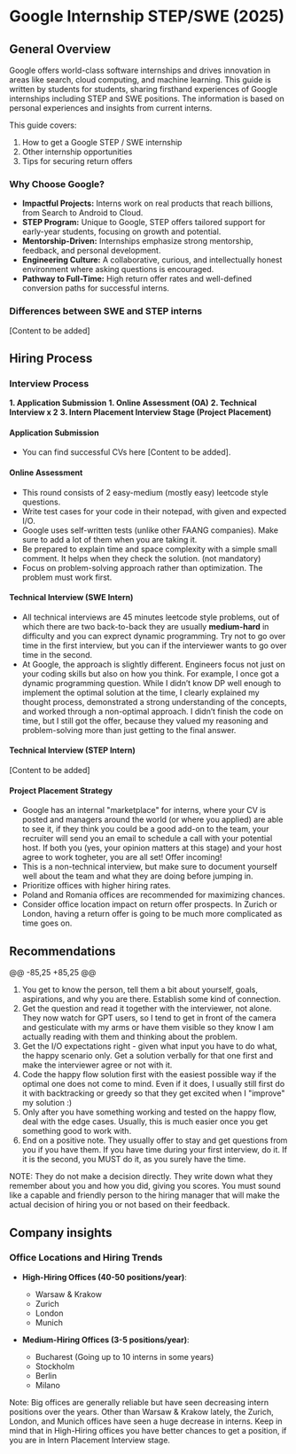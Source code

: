 # Google Internship STEP/SWE (2025)
 
 ## General Overview
 Google offers world-class software internships and drives innovation in areas like search, cloud computing, and machine learning.
 This guide is written by students for students, sharing firsthand experiences of Google internships including STEP and SWE positions. The information is based on personal experiences and insights from current interns.
 
 This guide covers:
 1. How to get a Google STEP / SWE internship
 2. Other internship opportunities
 3. Tips for securing return offers
 
 ### Why Choose Google?
 - **Impactful Projects:** Interns work on real products that reach billions, from Search to Android to Cloud.
 - **STEP Program:** Unique to Google, STEP offers tailored support for early-year students, focusing on growth and potential.
 - **Mentorship-Driven:** Internships emphasize strong mentorship, feedback, and personal development.
 - **Engineering Culture:** A collaborative, curious, and intellectually honest environment where asking questions is encouraged.
 - **Pathway to Full-Time:** High return offer rates and well-defined conversion paths for successful interns.
 
 ### Differences between SWE and STEP interns
 
 [Content to be added]
 
 ## Hiring Process
 
 ### Interview Process
 **1. Application Submission**
 **1. Online Assessment (OA)**
 **2. Technical Interview x 2**
 **3. Intern Placement Interview Stage (Project Placement)**
 
 #### Application Submission

 - You can find successful CVs here [Content to be added].
 
 #### Online Assessment
 - This round consists of 2 easy-medium (mostly easy) leetcode style questions.
 - Write test cases for your code in their notepad, with given and expected I/O.
 - Google uses self-written tests (unlike other FAANG companies). Make sure to add a lot of them when you are taking it.
 - Be prepared to explain time and space complexity with a simple small comment. It helps when they check the solution. (not mandatory)
 - Focus on problem-solving approach rather than optimization. The problem must work first.
 
 #### Technical Interview (SWE Intern)
 - All technical interviews are 45 minutes leetcode style problems, out of which there are two back-to-back they are usually **medium-hard** in difficulty and you can exprect dynamic programming. Try not to go over time in the first interview, but you can if the interviewer wants to go over time in the second.
 - At Google, the approach is slightly different. Engineers focus not just on your coding skills but also on how you think. For example, I once got a dynamic programming question. While I didn’t know DP well enough to implement the optimal solution at the time, I clearly explained my thought process, demonstrated a strong understanding of the concepts, and worked through a non-optimal approach. I didn’t finish the code on time, but I still got the offer, because they valued my reasoning and problem-solving more than just getting to the final answer.
 
 #### Technical Interview (STEP Intern)
 
 [Content to be added]
 
 #### Project Placement Strategy
 - Google has an internal "marketplace" for interns, where your CV is posted and managers around the world (or where you applied) are able to see it, if they think you could be a good add-on to the team, your recruiter will send you an email to schedule a call with your potential host. If both you (yes, your opinion matters at this stage) and your host agree to work togheter, you are all set! Offer incoming!
 - This is a non-technical interview, but make sure to document yourself well about the team and what they are doing before jumping in.
 - Prioritize offices with higher hiring rates.
 - Poland and Romania offices are recommended for maximizing chances.
 - Consider office location impact on return offer prospects. In Zurich or London, having a return offer is going to be much more complicated as time goes on.
 
 ## Recommendations
 @@ -85,25 +85,25 @@
 1. You get to know the person, tell them a bit about yourself, goals, aspirations, and why you are there. Establish some kind of connection.
 2. Get the question and read it together with the interviewer, not alone. They now watch for GPT users, so I tend to get in front of the camera and gesticulate with my arms or have them visible so they know I am actually reading with them and thinking about the problem.
 3. Get the I/O expectations right - given what input you have to do what, the happy scenario only. Get a solution verbally for that one first and make the interviewer agree or not with it.
 4. Code the happy flow solution first with the easiest possible way if the optimal one does not come to mind. Even if it does, I usually still first do it with backtracking or greedy so that they get excited when I "improve" my solution :)
 5. Only after you have something working and tested on the happy flow, deal with the edge cases. Usually, this is much easier once you get something good to work with.
 6. End on a positive note. They usually offer to stay and get questions from you if you have them. If you have time during your first interview, do it. If it is the second, you MUST do it, as you surely have the time.
 
 NOTE: They do not make a decision directly. They write down what they remember about you and how you did, giving you scores. You must sound like a capable and friendly person to the hiring manager that will make the actual decision of hiring you or not based on their feedback.
 
 ## Company insights
 
 ### Office Locations and Hiring Trends
 - **High-Hiring Offices (40-50 positions/year)**:
   - Warsaw & Krakow 
   - Zurich
   - London
   - Munich
 
 - **Medium-Hiring Offices (3-5 positions/year)**:
   - Bucharest (Going up to 10 interns in some years)
   - Stockholm
   - Berlin
   - Milano
 
 Note: Big offices are generally reliable but have seen decreasing intern positions over the years. Other than Warsaw & Krakow lately, the Zurich, London, and Munich offices have seen a huge decrease in interns. Keep in mind that in High-Hiring offices you have better chances to get a position, if you are in Intern Placement Interview stage.